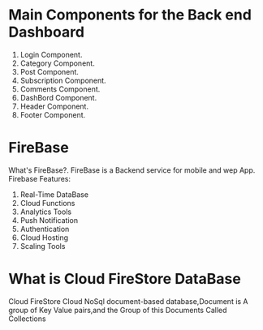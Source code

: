 # Main Components for the Back end Dashboard 
1. Login Component. 
2. Category Component. 
3. Post Component.
4. Subscription Component.
5. Comments Component.
6. DashBord Component.
7. Header Component.
8. Footer Component.
# FireBase 
What's FireBase?.
FireBase is a Backend service for mobile and wep App.
Firebase Features:
1. Real-Time DataBase 
2. Cloud Functions 
3. Analytics Tools 
4. Push Notification 
5. Authentication
6. Cloud Hosting 
7. Scaling Tools
# What is Cloud FireStore DataBase 
Cloud FireStore Cloud NoSql document-based database,Document is A group of Key Value pairs,and the Group of this Documents Called Collections 
